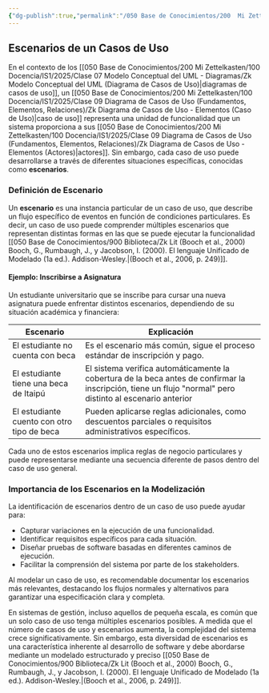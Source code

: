 ```yaml
---
{"dg-publish":true,"permalink":"/050 Base de Conocimientos/200  Mi Zettelkasten/100 Docencia/IS1/2025/Clase 09 Diagrama de Casos de Uso (Fundamentos, Elementos, Relaciones)/Zk Diagrama de Casos de Uso - Elementos (Caso de Uso, Escenarios)/","tags":["digitalGarden","diagramaCasosDeUso","casosDeUso"]}
---
```


## Escenarios de un Casos de Uso

En el contexto de los [[050 Base de Conocimientos/200  Mi Zettelkasten/100 Docencia/IS1/2025/Clase 07 Modelo Conceptual del UML - Diagramas/Zk Modelo Conceptual del UML (Diagrama de Casos de Uso)\|diagramas de casos de uso]], un [[050 Base de Conocimientos/200  Mi Zettelkasten/100 Docencia/IS1/2025/Clase 09 Diagrama de Casos de Uso (Fundamentos, Elementos, Relaciones)/Zk Diagrama de Casos de Uso - Elementos (Caso de Uso)\|caso de uso]] representa una unidad de funcionalidad que un sistema proporciona a sus [[050 Base de Conocimientos/200  Mi Zettelkasten/100 Docencia/IS1/2025/Clase 09 Diagrama de Casos de Uso (Fundamentos, Elementos, Relaciones)/Zk Diagrama de Casos de Uso - Elementos (Actores)\|actores]]. Sin embargo, cada caso de uso puede desarrollarse a través de diferentes situaciones específicas, conocidas como **escenarios**.

### Definición de Escenario

Un **escenario** es una instancia particular de un caso de uso, que describe un flujo específico de eventos en función de condiciones particulares. Es decir, un caso de uso puede comprender múltiples escenarios que representan distintas formas en las que se puede ejecutar la funcionalidad [[050 Base de Conocimientos/900 Biblioteca/Zk Lit (Booch et al., 2000) Booch, G., Rumbaugh, J., y Jacobson, I. (2000). El lenguaje Unificado de Modelado (1a ed.). Addison-Wesley.\|(Booch et al., 2006, p. 249)]].

#### Ejemplo: Inscribirse a Asignatura

Un estudiante universitario que se inscribe para cursar una nueva asignatura puede enfrentar distintos escenarios, dependiendo de su situación académica y financiera:

| Escenario                                  | Explicación                                                                                                                                                |
| ------------------------------------------ | ---------------------------------------------------------------------------------------------------------------------------------------------------------- |
| El estudiante no cuenta con beca           | Es el escenario más común, sigue el proceso estándar de inscripción y pago.                                                                                |
| El estudiante tiene una beca de Itaipú     | El sistema verifica automáticamente la cobertura de la beca antes de confirmar la inscripción, tiene un flujo "normal" pero distinto al escenario anterior |
| El estudiante cuento con otro tipo de beca | Pueden aplicarse reglas adicionales, como descuentos parciales o requisitos administrativos específicos.                                                   |

Cada uno de estos escenarios implica reglas de negocio particulares y puede representarse mediante una secuencia diferente de pasos dentro del caso de uso general.

### Importancia de los Escenarios en la Modelización

La identificación de escenarios dentro de un caso de uso puede ayudar para:

- Capturar variaciones en la ejecución de una funcionalidad.
- Identificar requisitos específicos para cada situación.
- Diseñar pruebas de software basadas en diferentes caminos de ejecución.
- Facilitar la comprensión del sistema por parte de los stakeholders.

Al modelar un caso de uso, es recomendable documentar los escenarios más relevantes, destacando los flujos normales y alternativos para garantizar una especificación clara y completa.

En sistemas de gestión, incluso aquellos de pequeña escala, es común que un solo caso de uso tenga múltiples escenarios posibles. A medida que el número de casos de uso y escenarios aumenta, la complejidad del sistema crece significativamente. Sin embargo, esta diversidad de escenarios es una característica inherente al desarrollo de software y debe abordarse mediante un modelado estructurado y preciso [[050 Base de Conocimientos/900 Biblioteca/Zk Lit (Booch et al., 2000) Booch, G., Rumbaugh, J., y Jacobson, I. (2000). El lenguaje Unificado de Modelado (1a ed.). Addison-Wesley.\|(Booch et al., 2006, p. 249)]].